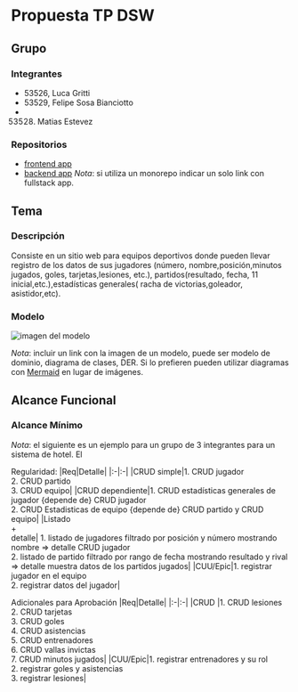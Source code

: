 # Propuesta TP DSW

## Grupo
### Integrantes
* 53526, Luca Gritti
* 53529, Felipe Sosa Bianciotto
* 53528. Matias Estevez

### Repositorios
* [frontend app](https://github.com/felisosa/TP-Frontend-Estevez-Gritti-Sosa.git)
* [backend app](https://github.com/felisosa/TP-Back-Estevez-Sosa-Gritti.git)
*Nota*: si utiliza un monorepo indicar un solo link con fullstack app.

## Tema
### Descripción
Consiste en un sitio web para equipos deportivos donde pueden llevar registro de los datos de sus jugadores (número, nombre,posición,minutos jugados, goles, tarjetas,lesiones, etc.), partidos(resultado, fecha, 11 inicial,etc.),estadísticas generales( racha de victorias,goleador, asistidor,etc).

### Modelo
![imagen del modelo]()

*Nota*: incluir un link con la imagen de un modelo, puede ser modelo de dominio, diagrama de clases, DER. Si lo prefieren pueden utilizar diagramas con [Mermaid](https://mermaid.js.org) en lugar de imágenes.

## Alcance Funcional 

### Alcance Mínimo

*Nota*: el siguiente es un ejemplo para un grupo de 3 integrantes para un sistema de hotel. El 

Regularidad:
|Req|Detalle|
|:-|:-|
|CRUD simple|1. CRUD jugador<br>2. CRUD partido<br>3. CRUD equipo|
|CRUD dependiente|1. CRUD estadísticas generales de jugador {depende de} CRUD jugador<br>2. CRUD Estadisticas de equipo {depende de} CRUD partido y CRUD equipo|
|Listado<br>+<br>detalle| 1. listado de jugadores filtrado por posición y número mostrando nombre => detalle CRUD jugador<br> 2. listado de partido filtrado por rango de fecha mostrando resultado y rival => detalle muestra datos de los partidos jugados|
|CUU/Epic|1. registrar jugador en el equipo<br>2. registrar datos del jugador|


Adicionales para Aprobación
|Req|Detalle|
|:-|:-|
|CRUD |1. CRUD lesiones<br>2. CRUD tarjetas<br>3. CRUD goles<br>4. CRUD asistencias<br>5. CRUD entrenadores<br>6. CRUD vallas invictas<br>7. CRUD minutos jugados|
|CUU/Epic|1. registrar entrenadores y su rol<br>2. registrar goles y asistencias<br>3. registrar lesiones|



